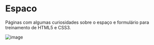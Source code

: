 # Espaco

Páginas com algumas curiosidades sobre o espaço e formulário para treinamento de HTML5 e CSS3.

![image](https://user-images.githubusercontent.com/85186341/177066119-be7d05b3-8bec-4b59-a271-c73047421085.png)

